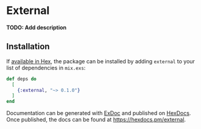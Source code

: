 # External

**TODO: Add description**

## Installation

If [available in Hex](https://hex.pm/docs/publish), the package can be installed
by adding `external` to your list of dependencies in `mix.exs`:

```elixir
def deps do
  [
    {:external, "~> 0.1.0"}
  ]
end
```

Documentation can be generated with [ExDoc](https://github.com/elixir-lang/ex_doc)
and published on [HexDocs](https://hexdocs.pm). Once published, the docs can
be found at <https://hexdocs.pm/external>.

